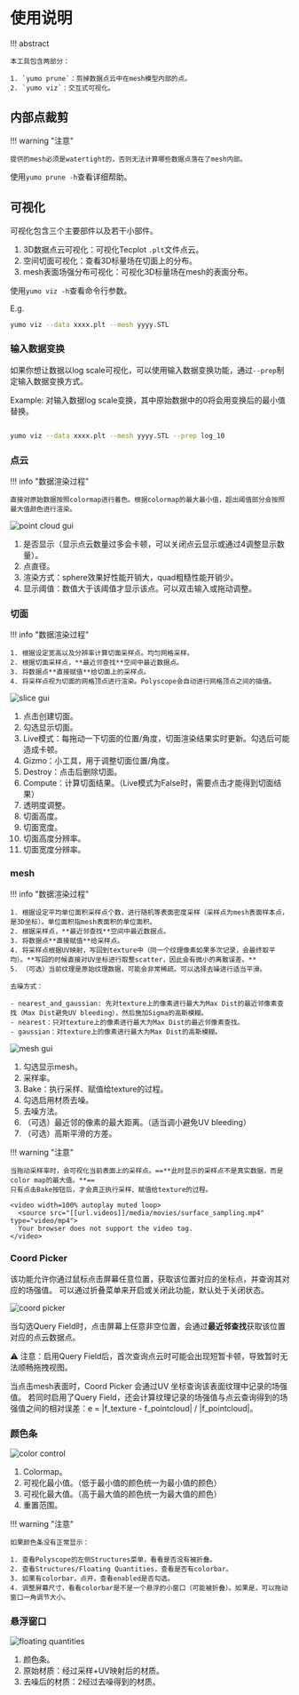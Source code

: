 # 使用说明

!!! abstract

    本工具包含两部分：

    1. `yumo prune`：剪掉数据点云中在mesh模型内部的点。
    2. `yumo viz`：交互式可视化。

## 内部点裁剪

!!! warning "注意"

    提供的mesh必须是watertight的，否则无法计算哪些数据点落在了mesh内部。

使用`yumo prune -h`查看详细帮助。

## 可视化

可视化包含三个主要部件以及若干小部件。

1. 3D数据点云可视化：可视化Tecplot `.plt`文件点云。
2. 空间切面可视化：查看3D标量场在切面上的分布。
3. mesh表面场强分布可视化：可视化3D标量场在mesh的表面分布。

使用`yumo viz -h`查看命令行参数。

E.g.

```bash
yumo viz --data xxxx.plt --mesh yyyy.STL
```

### 输入数据变换

如果你想让数据以log scale可视化，可以使用输入数据变换功能，通过`--prep`制定输入数据变换方式。

Example: 对输入数据log scale变换，其中原始数据中的0将会用变换后的最小值替换。

```bash

yumo viz --data xxxx.plt --mesh yyyy.STL --prep log_10

```


### 点云

!!! info "数据渲染过程"

    直接对原始数据按照colormap进行着色。根据colormap的最大最小值，超出阈值部分会按照最大值颜色进行渲染。

![point cloud gui]([[url.prefix]]/media/points.jpg)

1. 是否显示（显示点云数量过多会卡顿，可以关闭点云显示或通过4调整显示数量）。
2. 点直径。
3. 渲染方式：sphere效果好性能开销大，quad粗糙性能开销少。
4. 显示阈值：数值大于该阈值才显示该点。可以双击输入或拖动调整。

### 切面

!!! info "数据渲染过程"

    1. 根据设定宽高以及分辨率计算切面采样点。均匀网格采样。
    2. 根据切面采样点，**最近邻查找**空间中最近数据点。
    3. 将数据点**直接赋值**给切面上的采样点。
    4. 将采样点视为切面的网格顶点进行渲染。Polyscope会自动进行网格顶点之间的插值。

![slice gui]([[url.prefix]]/media/slice.jpg)

1. 点击创建切面。
2. 勾选显示切面。
3. Live模式：每拖动一下切面的位置/角度，切面渲染结果实时更新。勾选后可能造成卡顿。
4. Gizmo：小工具，用于调整切面位置/角度。
5. Destroy：点击后删除切面。
6. Compute：计算切面结果。（Live模式为False时，需要点击才能得到切面结果）
7. 透明度调整。
8. 切面高度。
9. 切面宽度。
10. 切面高度分辨率。
11. 切面宽度分辨率。

### mesh

!!! info "数据渲染过程"

    1. 根据设定平均单位面积采样点个数，进行随机等表面密度采样（采样点为mesh表面样本点，是3D坐标）。单位面积指mesh表面积的单位面积。
    2. 根据采样点，**最近邻查找**空间中最近数据点。
    3. 将数据点**直接赋值**给采样点。
    4. 将采样点根据UV映射，写回到texture中（同一个纹理像素如果多次记录，会最终取平均）。**写回的时候直接对UV坐标进行取整scatter，因此会有微小的离散误差。**
    5. （可选）当前纹理是原始纹理数据，可能会非常稀疏。可以选择去噪进行适当平滑。

    去噪方式：

    - nearest_and_gaussian: 先对texture上的像素进行最大为Max Dist的最近邻像素查找（Max Dist避免UV bleeding），然后施加Sigma的高斯模糊。
    - nearest：只对texture上的像素进行最大为Max Dist的最近邻像素查找。
    - gaussian：对texture上的像素进行最大为Max Dist的高斯模糊。

![mesh gui]([[url.prefix]]/media/mesh.jpg)

1. 勾选显示mesh。
2. 采样率。
3. Bake：执行采样、赋值给texture的过程。
4. 勾选启用材质去噪。
5. 去噪方法。
6. （可选）最近邻的像素的最大距离。（适当调小避免UV bleeding）
7. （可选）高斯平滑的方差。

!!! warning "注意"

    当拖动采样率时，会可视化当前表面上的采样点。==**此时显示的采样点不是真实数据，而是color map的最大值。**==
    只有点击Bake按钮后，才会真正执行采样、赋值给texture的过程。

    <video width=100% autoplay muted loop>
      <source src="[[url.videos]]/media/movies/surface_sampling.mp4" type="video/mp4">
      Your browser does not support the video tag.
    </video>

### Coord Picker

该功能允许你通过鼠标点击屏幕任意位置，获取该位置对应的坐标点，并查询其对应的场强值。
可以通过折叠菜单来开启或关闭此功能，默认处于关闭状态。

![coord picker]([[url.prefix]]/media/coord_picker.jpg)

当勾选Query Field时，点击屏幕上任意非空位置，会通过**最近邻查找**获取该位置对应的点云数据点。

⚠️ 注意：启用Query Field后，首次查询点云时可能会出现短暂卡顿，导致暂时无法顺畅拖拽视图。

当点击mesh表面时，Coord Picker 会通过UV 坐标查询该表面纹理中记录的场强值。
若同时启用了Query Field，还会计算纹理记录的场强值与点云查询得到的场强值之间的相对误差：e = |f_texture - f_pointcloud| / |f_pointcloud|。

### 颜色条

![color control]([[url.prefix]]/media/color_control.jpg)

1. Colormap。
2. 可视化最小值。（低于最小值的颜色统一为最小值的颜色）
3. 可视化最大值。（高于最大值的颜色统一为最大值的颜色）
4. 重置范围。

!!! warning "注意"

    如果颜色条没有正常显示：

    1. 查看Polyscope的左侧Structures菜单，看看是否没有被折叠。
    2. 查看Structures/Floating Quantities，查看是否有colorbar。
    3. 如果有colorbar，点开，查看enabled是否勾选。
    4. 调整屏幕尺寸，看看colorbar是不是一个悬浮的小窗口（可能被折叠）。如果是，可以拖动窗口一角调节大小。

### 悬浮窗口

![floating quantities]([[url.prefix]]/media/floating.jpg)

1. 颜色条。
2. 原始材质：经过采样+UV映射后的材质。
3. 去噪后的材质：2经过去噪得到的材质。
